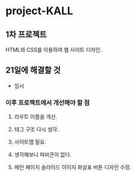 # project-KALL
## 1차 프로젝트
HTML와 CSS를 이용하여 웹 사이트 디자인.

## 21일에 해결할 것
+ 임시 

### 이후 프로젝트에서 개선해야 할 점
1. 라우트 이름을 개선.
2. 태그 구조 다시 생각.
3. 사이트맵 필요.
4. 생각해보니 파비콘이 없다.

5. 메인 페이지 슬라이드 이미지 화살표 버튼 디자인 수정.